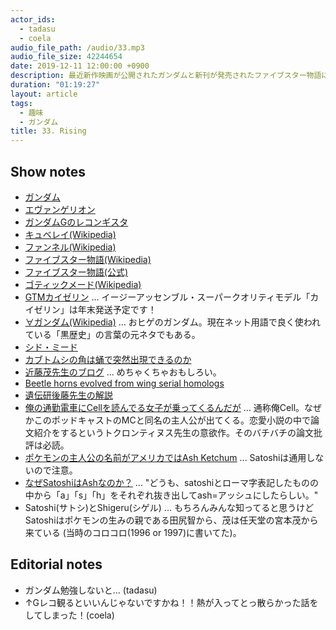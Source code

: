 ```yaml
---
actor_ids:
  - tadasu
  - coela
audio_file_path: /audio/33.mp3
audio_file_size: 42244654
date: 2019-12-11 12:00:00 +0900
description: 最近新作映画が公開されたガンダムと新刊が発売されたファイブスター物語について話しました。
duration: "01:19:27"
layout: article
tags: 
  - 趣味
  - ガンダム
title: 33. Rising
---
```


## Show notes
- [ガンダム](https://www.gundam.info/)
- [エヴァンゲリオン](https://www.evangelion.co.jp/)
- [ガンダムGのレコンギスタ](http://www.g-reco.net/)
- [キュベレイ(Wikipedia)](https://ja.wikipedia.org/wiki/%E3%82%AD%E3%83%A5%E3%83%99%E3%83%AC%E3%82%A4)
- [ファンネル(Wikipedia)](https://ja.wikipedia.org/wiki/%E3%82%AA%E3%83%BC%E3%83%AB%E3%83%AC%E3%83%B3%E3%82%B8%E6%94%BB%E6%92%83#%E3%83%95%E3%82%A1%E3%83%B3%E3%83%8D%E3%83%AB)
- [ファイブスター物語(Wikipedia)](https://ja.wikipedia.org/wiki/%E3%83%95%E3%82%A1%E3%82%A4%E3%83%96%E3%82%B9%E3%82%BF%E3%83%BC%E7%89%A9%E8%AA%9E)
- [ファイブスター物語(公式)](https://automaticflowers.ne.jp/fss/index.html)
- [ゴティックメード(Wikipedia)](https://ja.wikipedia.org/wiki/%E3%82%B4%E3%83%86%E3%82%A3%E3%83%83%E3%82%AF%E3%83%A1%E3%83%BC%E3%83%89)
- [GTMカイゼリン](https://www.volks.co.jp/gtm/) ... イージーアッセンブル・スーパークオリティモデル「カイゼリン」は年末発送予定です！
- [∀ガンダム(Wikipedia)](https://ja.wikipedia.org/wiki/%E2%88%80%E3%82%AC%E3%83%B3%E3%83%80%E3%83%A0) ... おヒゲのガンダム。現在ネット用語で良く使われている「黒歴史」の言葉の元ネタでもある。
- [シド・ミード](https://ja.wikipedia.org/wiki/%E3%82%B7%E3%83%89%E3%83%BB%E3%83%9F%E3%83%BC%E3%83%89)
- [カブトムシの角は蛹で突然出現できるのか](http://www.nagoya-u.ac.jp/about-nu/public-relations/researchinfo/upload_images/20171027_agr_1.pdf)
- [近藤茂先生のブログ](https://www.fbs-osaka-kondolabo.net/kondo-s-blog) ... めちゃくちゃおもしろい。
- [Beetle horns evolved from wing serial homologs](https://science.sciencemag.org/content/366/6468/10040)
- [遺伝研後藤先生の解説](https://twitter.com/Cyclommatism/status/1203615449440649216)
- [俺の通勤電車にCellを読んでる女子が乗ってくるんだが](https://kakuyomu.jp/works/1177354054892425531) ... 通称俺Cell。なぜかこのポッドキャストのMCと同名の主人公が出てくる。恋愛小説の中で論文紹介をするというトクロンティヌス先生の意欲作。そのバチバチの論文批評は必読。
- [ポケモンの主人公の名前がアメリカではAsh Ketchum](https://bulbapedia.bulbagarden.net/wiki/Ash_Ketchum) ... Satoshiは通用しないので注意。
- [なぜSatoshiはAshなのか？](https://appget.com/c/special/175164/pokemon-72/) ... "どうも、satoshiとローマ字表記したものの中から「a」「s」「h」をそれぞれ抜き出してash=アッシュにしたらしい。"
- Satoshi(サトシ)とShigeru(シゲル) ... もちろんみんな知ってると思うけどSatoshiはポケモンの生みの親である田尻智から、茂は任天堂の宮本茂から来ている (当時のコロコロ(1996 or 1997)に書いてた)。

## Editorial notes
- ガンダム勉強しないと... (tadasu)
- ↑Gレコ観るといいんじゃないですかね！！熱が入ってとっ散らかった話をしてしまった！(coela)
